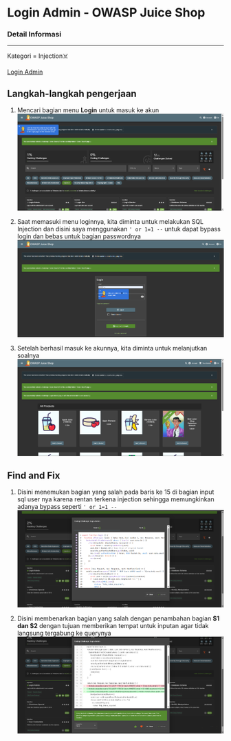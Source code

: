 # Login Admin - OWASP Juice Shop

### Detail Informasi
---
Kategori = Injection☠️

[Login Admin](http://localhost:3000/#/score-board?categories=Injection)

## Langkah-langkah pengerjaan
1. Mencari bagian menu **Login** untuk masuk ke akun
![Alt text](./gambar/admin-1.png)

2. Saat memasuki menu loginnya, kita diminta untuk melakukan SQL Injection dan disini saya menggunakan `' or 1=1 --` untuk dapat bypass login dan bebas untuk bagian passwordnya
![Alt text](./gambar/admin-2.png)

3. Setelah berhasil masuk ke akunnya, kita diminta untuk melanjutkan soalnya
![Alt text](./gambar/admin-3.png)

## Find and Fix

1. Disini menemukan bagian yang salah pada baris ke 15 di bagian input sql user nya karena rentan terkena injection sehingga memungkinkan adanya bypass seperti `' or 1=1 --`
![Alt text](./gambar/admin-4.png)

2. Disini membenarkan bagian yang salah dengan penambahan bagian **$1 dan $2** dengan tujuan memberikan tempat untuk inputan agar tidak langsung tergabung ke querynya
![Alt text](./gambar/admin-5.png)
